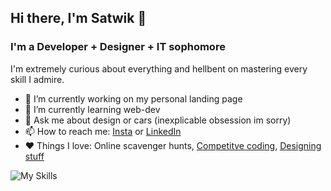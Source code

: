 ## Hi there, I'm Satwik 👋

### I'm a Developer + Designer + IT sophomore

I'm extremely curious about everything and hellbent on mastering every skill I admire.

- 🔭 I’m currently working on my personal landing page
- 🌱 I’m currently learning web-dev
- 💬 Ask me about design or cars (inexplicable obsession im sorry)
- 📫 How to reach me: [Insta](https://www.instagram.com/shock_train/) or [LinkedIn](https://www.linkedin.com/in/satwik-singh-179a54259/)
- ❤️ Things I love: Online scavenger hunts, [Competitve coding](https://www.codechef.com/users/oracle0fdephi), [Designing stuff](https://www.behance.net/satwikdesigns)


![My Skills](https://skillicons.dev/icons?i=cpp,py,js,ts,html,css,mongodb,express,react,nextjs,nodejs,tailwind,bootstrap,bash,aws,gcp,terraform,git,powershell,figma,ps,xd&perline=11)


